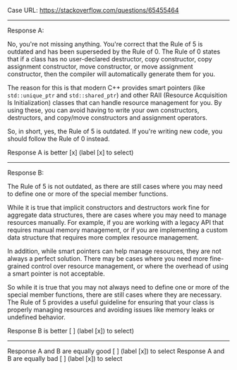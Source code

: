 Case URL: https://stackoverflow.com/questions/65455464

------
Response A:



 No, you're not missing anything. You're correct that the Rule of 5 is outdated and has been superseded by the Rule of 0. The Rule of 0 states that if a class has no user-declared destructor, copy constructor, copy assignment constructor, move constructor, or move assignment constructor, then the compiler will automatically generate them for you.

The reason for this is that modern C++ provides smart pointers (like `std::unique_ptr` and `std::shared_ptr`) and other RAII (Resource Acquisition Is Initialization) classes that can handle resource management for you. By using these, you can avoid having to write your own constructors, destructors, and copy/move constructors and assignment operators.

So, in short, yes, the Rule of 5 is outdated. If you're writing new code, you should follow the Rule of 0 instead.

Response A is better [x] (label [x] to select)

-------
Response B:

The Rule of 5 is not outdated, as there are still cases where you may need to define one or more of the special member functions. 

While it is true that implicit constructors and destructors work fine for aggregate data structures, there are cases where you may need to manage resources manually. For example, if you are working with a legacy API that requires manual memory management, or if you are implementing a custom data structure that requires more complex resource management.

In addition, while smart pointers can help manage resources, they are not always a perfect solution. There may be cases where you need more fine-grained control over resource management, or where the overhead of using a smart pointer is not acceptable.

So while it is true that you may not always need to define one or more of the special member functions, there are still cases where they are necessary. The Rule of 5 provides a useful guideline for ensuring that your class is properly managing resources and avoiding issues like memory leaks or undefined behavior.

Response B is better [ ] (label [x]) to select)

-------

Response A and B are equally good [ ] (label [x]) to select
Response A and B are equally bad [ ] (label [x]) to select
